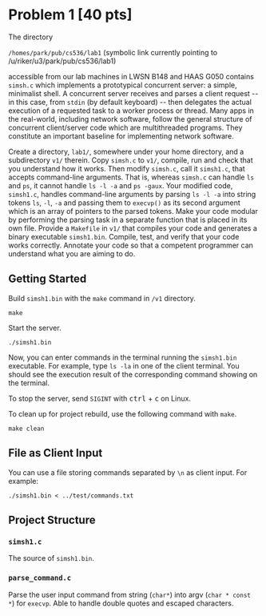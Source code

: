 # Problem 1 [40 pts]

The directory

`/homes/park/pub/cs536/lab1` (symbolic link currently pointing to
/u/riker/u3/park/pub/cs536/lab1)

accessible from our lab machines in LWSN B148 and HAAS G050 contains `simsh.c`
which implements a prototypical concurrent server: a simple, minimalist shell. A
concurrent server receives and parses a client request -- in this case, from
`stdin` (by default keyboard) -- then delegates the actual execution of a
requested task to a worker process or thread. Many apps in the real-world,
including network software, follow the general structure of concurrent
client/server code which are multithreaded programs. They constitute an
important baseline for implementing network software.

Create a directory, `lab1/`, somewhere under your home directory, and a
subdirectory `v1/` therein. Copy `simsh.c` to `v1/`, compile, run and check that
you understand how it works. Then modify `simsh.c`, call it `simsh1.c`, that
accepts command-line arguments. That is, whereas `simsh.c` can handle `ls` and
`ps`, it cannot handle `ls -l -a` and `ps -gaux`. Your modified code,
`simsh1.c`, handles command-line arguments by parsing `ls -l -a` into string
tokens `ls`, `-l`, `-a` and passing them to `execvp()` as its second argument
which is an array of pointers to the parsed tokens. Make your code modular by
performing the parsing task in a separate function that is placed in its own
file. Provide a `Makefile` in `v1/` that compiles your code and generates a
binary executable `simsh1.bin`. Compile, test, and verify that your code works
correctly. Annotate your code so that a competent programmer can understand what
you are aiming to do.

## Getting Started

Build `simsh1.bin` with the `make` command in `/v1` directory.

```shell
make
```

Start the server.

```shell
./simsh1.bin
```

Now, you can enter commands in the terminal running the `simsh1.bin` executable.
For example, type `ls -la` in one of the client terminal. You should see the
execution result of the corresponding command showing on the terminal.

To stop the server, send `SIGINT` with <kbd>ctrl</kbd> + <kbd>c</kbd> on Linux.

To clean up for project rebuild, use the following command with `make`.

```shell
make clean
```

## File as Client Input

You can use a file storing commands separated by `\n` as client input. For
example:

```shell
./simsh1.bin < ../test/commands.txt
```

## Project Structure

### `simsh1.c`

The source of `simsh1.bin`.

### `parse_command.c`

Parse the user input command from string (`char*`) into argv (`char * const *`)
for `execvp`. Able to handle double quotes and escaped characters.

